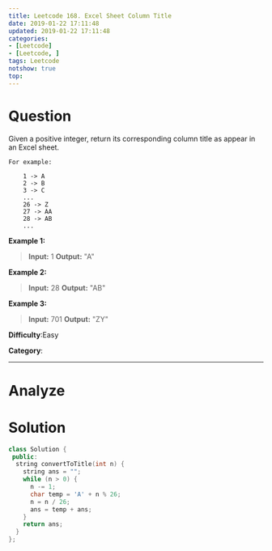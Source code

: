 ```yaml
---
title: Leetcode 168. Excel Sheet Column Title
date: 2019-01-22 17:11:48
updated: 2019-01-22 17:11:48
categories: 
- [Leetcode]
- [Leetcode, ]
tags: Leetcode
notshow: true
top:
---
```


# Question

Given a positive integer, return its corresponding column title as appear in an Excel sheet.

```
For example:

    1 -> A
    2 -> B
    3 -> C
    ...
    26 -> Z
    27 -> AA
    28 -> AB 
    ...
```

**Example 1:**

> **Input:** 1
> **Output:** "A"

**Example 2:**

> **Input:** 28
> **Output:** "AB"

**Example 3:**

> **Input:** 701
> **Output:** "ZY"

**Difficulty**:Easy

**Category**:

<!-- more -->

------------

# Analyze

# Solution

```cpp
class Solution {
 public:
  string convertToTitle(int n) {
    string ans = "";
    while (n > 0) {
      n -= 1;
      char temp = 'A' + n % 26;
      n = n / 26;
      ans = temp + ans;
    }
    return ans;
  }
};
```


